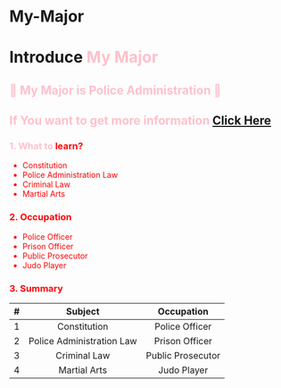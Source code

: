 # My-Major
# **Introduce <font color= 'pink'>My Major**

## **👮 My Major is Police Administration 👮**
## If You want to get more information [Click Here](https://www.police.go.kr/index.do)  

### **1. What to <font color= 'red'>learn**?
- Constitution
- Police Administration Law
- Criminal Law
- Martial Arts

### **2. Occupation**
- Police Officer
- Prison Officer
- Public Prosecutor
- Judo Player

### **3. Summary**
| # | Subject | Occupation |
|:--:|:--:|:--:|
| 1 | Constitution | Police Officer |
| 2 | Police Administration Law | Prison Officer |
| 3 | Criminal Law | Public Prosecutor |
| 4 | Martial Arts | Judo Player |
